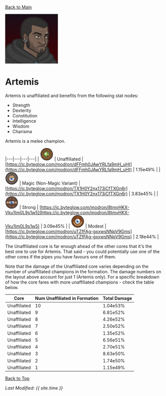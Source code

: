 [Back to Main](index.md)

![Artemis Portrait](images/portraits/artemis.png)

# Artemis

Artemis is unaffiliated and benefits from the following stat nodes:

* Strength
* Dexterity
* Constitution
* Intelligence
* Wisdom
* Charisma

Artemis is a melee champion.

|---|---|---|---|
| ![Unaffiliated Core](images/core_6_unaffiliated.png) | Unaffiliated | [https://ic.byteglow.com/modron/dFFmh0JAwYRLfa9mH_uHt](https://ic.byteglow.com/modron/dFFmh0JAwYRLfa9mH_uHt) | 1.15e49% |
| ![Magic Core](images/core_4_magic.png) | Magic (Non-Magic Variant) | [https://ic.byteglow.com/modron/TX1H0Y2nx173iCfTXGn6r](https://ic.byteglow.com/modron/TX1H0Y2nx173iCfTXGn6r) | 3.83e45% |
| ![Strong Core](images/core_2_strong.png) | Strong | [https://ic.byteglow.com/modron/8tmvHKX-Vku1Im0L9s1w5](https://ic.byteglow.com/modron/8tmvHKX-Vku1Im0L9s1w5) | 3.09e45% |
| ![Modest Core](images/core_1_modest.png) | Modest | [https://ic.byteglow.com/modron/uTZfFAg-gxxwsNNpV9Gms](https://ic.byteglow.com/modron/uTZfFAg-gxxwsNNpV9Gms) | 2.18e44% |

The Unaffiliated core is far enough ahead of the other cores that it's the best one to use for Artemis. That said - you could potentially use one of the other cores if the pipes you have favours one of them.

Note that the damage of the Unaffiliated core varies depending on the number of unaffiliated champions in the formation. The damage numbers on the layout above account for just 1 (Artemis only). For a specific breakdown of how the core fares with more unaffiliated champions - check the table below.

| Core | Num Unaffiliated in Formation | Total Damage |
|---|---|---|
| Unaffiliated | 10 | 1.04e53% |
| Unaffiliated | 9 | 6.81e52% |
| Unaffiliated | 8 | 4.26e52% |
| Unaffiliated | 7 | 2.50e52% |
| Unaffiliated | 6 | 1.35e52% |
| Unaffiliated | 5 | 6.56e51% |
| Unaffiliated | 4 | 2.70e51% |
| Unaffiliated | 3 | 8.63e50% |
| Unaffiliated | 2 | 1.74e50% |
| Unaffiliated | 1 | 1.15e49% |

[Back to Top](#top)

*Last Modified: {{ site.time }}*